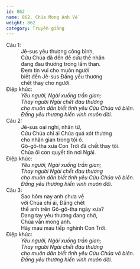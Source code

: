 ```yaml
---
id: 862
name: 862. Chúa Mong Anh Về
weight: 862
category: Truyền giảng
---
```

<dl><dt>Câu 1:</dt><dd data-verse="1">Jê-sus yêu thương công bình, <br/>Cứu Chúa đã đến để cứu thế nhân <br/>đang đau thương trong lầm than. <br/>Đem tin vui cho muôn người <br/>biết đến Jê-sus Đấng yêu thương <br/>chết thay cho người. </dd><dt>Điệp khúc:</dt><dd data-chorus="1"><em>Yêu người, Ngài xuống trần gian; <br/>Thay người Ngài chết đau thương <br/>cho muôn dân biết tình yêu Cứu Chúa vô biên. <br/>Đấng yêu thương hiển vinh muôn đời. </em></dd><dt>Câu 2:</dt><dd data-verse="2">Jê-sus oai nghi, nhân từ, <br/>Cứu Chúa chí ái Chúa quá xót thương <br/>cho nhân gian trong tội ô. <br/>Gô-gô-tha xưa Con Trời đã chết thay tôi. <br/>Chúa ôi con quyết tin nơi Ngài. </dd><dt>Điệp khúc:</dt><dd data-chorus="1"><em>Yêu người, Ngài xuống trần gian; <br/>Thay người Ngài chết đau thương <br/>cho muôn dân biết tình yêu Cứu Chúa vô biên. <br/>Đấng yêu thương hiển vinh muôn đời. </em></dd><dt>Câu 3:</dt><dd data-verse="3">Sao hôm nay anh chưa về <br/>với Chúa chí ái, Đấng chết <br/>thế anh trên Gô-gô-tha ngày xưa? <br/>Dang tay yêu thương đang chờ, <br/>Chúa vẫn mong anh. <br/>Hãy mau mau tiếp nghinh Con Trời. </dd><dt>Điệp khúc:</dt><dd data-chorus="1"><em>Yêu người, Ngài xuống trần gian; <br/>Thay người Ngài chết đau thương <br/>cho muôn dân biết tình yêu Cứu Chúa vô biên. <br/>Đấng yêu thương hiển vinh muôn đời. </em></dd></dl>
